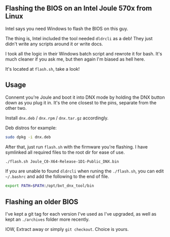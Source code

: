 Flashing the BIOS on an Intel Joule 570x from Linux
---------------------------------------------------

Intel says you need Windows to flash the BIOS on this guy.

The thing is, Intel included the tool needed `dldrcli` as a deb! They just didn't write any scripts around it or write
docs.

I took all the logic in their Windows batch script and rewrote it for bash. It's much cleaner if you ask me, but then again I'm biased as hell here.

It's located at `flash.sh`, take a look!


Usage
-----

Connemt you're Joule and boot it into DNX mode by holding the DNX button down as you plug it in.
It's the one closest to the pins, separate from the other two.

Install `dnx.deb` / `dnx.rpm` / `dnx.tar.gz` accordingly.

Deb distros for example:

```sh
sudo dpkg -i dnx.deb
```

After that, just run `flash.sh` with the firmware you're flashing.
I have symlinked all required files to the root dir for ease of use.

```sh
./flash.sh Joule_C0-X64-Release-1D1-Public_DNX.bin
```

If you are unable to found `dldrcli` when runing the `./flash.sh`, you can edit `~/.bashrc` and add the following to the end of file.

```sh
export PATH=$PATH:/opt/bxt_dnx_tool/bin
```

Flashing an older BIOS
----------------------

I've kept a git tag for each version I've used as I've upgraded, as well as kept an `./archives` folder more recently.

IOW, Extract away or simply `git checkout`. Choice is yours.
